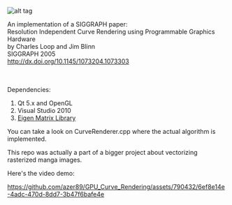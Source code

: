 ![alt tag](https://raw.githubusercontent.com/azer89/GPU_Curve_Rendering/master/bezier_large.png)


An implementation of a SIGGRAPH paper:<br/>
Resolution Independent Curve Rendering using Programmable Graphics Hardware<br/>
by Charles Loop and Jim Blinn<br/>
SIGGRAPH 2005<br/>
http://dx.doi.org/10.1145/1073204.1073303<br/>
<br/>
<br/>

Dependencies:<br/>
1. Qt 5.x and OpenGL<br/>
2. Visual Studio 2010 <br/>
3. [Eigen Matrix Library](http://eigen.tuxfamily.org)<br/>

You can take a look on CurveRenderer.cpp where the actual algorithm is implemented.

This repo was actually a part of a bigger project about vectorizing rasterized manga images.

Here's the video demo:





https://github.com/azer89/GPU_Curve_Rendering/assets/790432/6ef8e14e-4adc-470d-8dd7-3b47f6bafe4e

